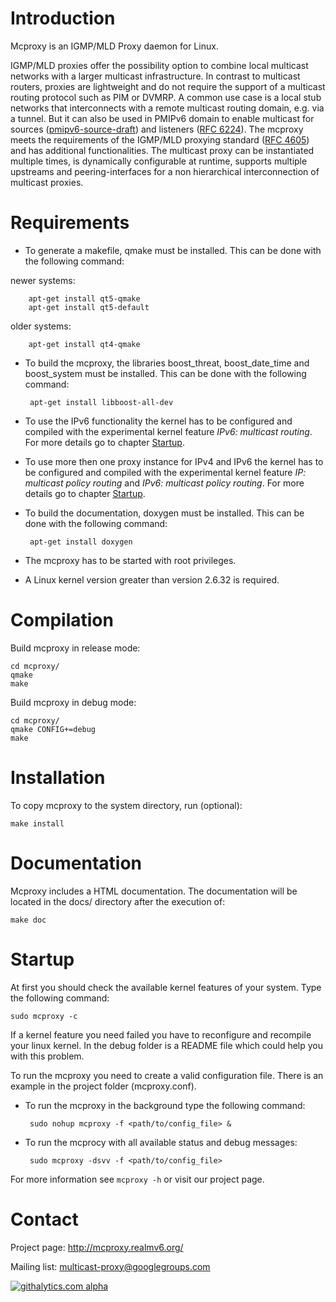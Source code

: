 Introduction
============
Mcproxy is an IGMP/MLD Proxy daemon for Linux.

IGMP/MLD proxies offer the possibility option to combine local 
multicast networks with a larger multicast infrastructure. In contrast 
to multicast routers, proxies are lightweight and do not require the 
support of a multicast routing protocol such as PIM or DVMRP. A 
common use case is a local stub networks that interconnects with a 
remote multicast routing domain, e.g. via a tunnel. But it can also be
used in PMIPv6 domain to enable multicast for sources ([pmipv6-source-draft](http://tools.ietf.org/html/draft-ietf-multimob-pmipv6-source)) 
and listeners ([RFC 6224](http://tools.ietf.org/html/rfc6224)). The mcproxy
meets the requirements of the IGMP/MLD proxying standard 
([RFC 4605](http://tools.ietf.org/html/rfc4605)) and has additional functionalities. 
The multicast proxy can be instantiated multiple times, is dynamically
configurable at runtime, supports multiple upstreams and peering-interfaces 
for a non hierarchical interconnection of multicast proxies.


Requirements
============
*  To generate a makefile, qmake must be installed. This can be done with
the following command:
  
  newer systems: 

        apt-get install qt5-qmake
        apt-get install qt5-default

  older systems: 

        apt-get install qt4-qmake

*  To build the mcproxy, the libraries boost_threat, boost_date_time and 
boost_system must be installed. This can be done with the following 
command:
  
        apt-get install libboost-all-dev

*  To use the IPv6 functionality the kernel has to be configured and 
compiled with the experimental kernel feature _IPv6: multicast routing_.
For more details go to chapter [Startup](#startup).

*  To use more then one proxy instance for IPv4 and IPv6 the kernel has
to  be configured and compiled with the experimental kernel feature
_IP: multicast policy routing_ and _IPv6: multicast policy routing_. 
For more details go to chapter [Startup](#startup).

*  To build the documentation, doxygen must be installed. This can be
done with the following command:

        apt-get install doxygen

*  The mcproxy has to be started with root privileges.

*  A Linux kernel version greater than version 2.6.32 is required.


Compilation
===========
Build mcproxy in release mode:

    cd mcproxy/
    qmake 
    make

Build mcproxy in debug mode:

    cd mcproxy/
    qmake CONFIG+=debug
    make


Installation
============
To copy mcproxy to the system directory, run (optional):

    make install


Documentation
=============
Mcproxy includes a HTML documentation. The documentation will 
be located in the docs/ directory after the execution of:

    make doc


Startup
=======
At first you should check the available kernel features of your
system. Type the following command:

    sudo mcproxy -c
   
If a kernel feature you need failed you have to reconfigure and
recompile your linux kernel. In the debug folder is a README file 
which could help you with this problem.

To run the mcproxy you need to create a valid configuration file.
There is an example in the project folder (mcproxy.conf).

*  To run the mcproxy in the background type the following command:

        sudo nohup mcproxy -f <path/to/config_file> &

*  To run the mcprocy with all available status and debug messages:

        sudo mcproxy -dsvv -f <path/to/config_file>

For more information see `mcproxy -h` or visit our project page.


Contact
=======
Project page: http://mcproxy.realmv6.org/

Mailing list: multicast-proxy@googlegroups.com

[![githalytics.com alpha](https://cruel-carlota.pagodabox.com/b9a43dd68bb4fde3e3569ad98eda4ecc "githalytics.com")](http://githalytics.com/mcproxy/mcproxy)

